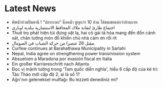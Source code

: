# Latest News
-  พิษน้ำท่วมปัตตานี ! “ปลากะพง” น็อคน้ำ สูญกว่า 10 ล้าน ได้ชดเชยแค่กว่าล้านบาท
-  اجتماع طارئ لنقابة ملاك المحافظ الاستتمارية ببلدية اوبارى
-  Thuê trọ phát hiện túi đựng vật lạ, hai cô gái tá hỏa mang đến đồn cảnh sát, chân tướng món đồ khiến chủ nhà cảm ơn rối rít
-  مقتل 26 عنصرا من حركة الشباب في الصومال.
-  Curfew continues at Barahathawa Municipality in Sarlahi
-  Nepal, India agree on strengthening power transmission system
-  Absuelven a Maradona por evasión fiscal en Italia
-  Ein großer Karriereschritt nach Atlanta
-  Đọc vị mãnh tướng trong 'Tam quốc diễn nghĩa', hiểu 6 cấp độ của kẻ trí: Tào Tháo mới cấp độ 2, ai là số 1?
-  Ağrı'nın geleneksel mutfağı: Bu lezzeti denediniz mi?
